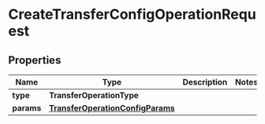 

# CreateTransferConfigOperationRequest


## Properties

| Name | Type | Description | Notes |
|------------ | ------------- | ------------- | -------------|
|**type** | **TransferOperationType** |  |  |
|**params** | [**TransferOperationConfigParams**](TransferOperationConfigParams.md) |  |  |



